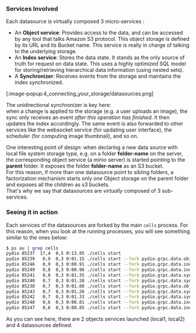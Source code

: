 ### Services Involved

Each datasource is virtually composed 3 micro-services :

- An **Object service**: Provides access to the data, and can be accessed by any tool that talks Amazon S3 protocol. This object storage is defined by its URL and its Bucket name. This service is really in charge of talking to the underlying storage.
- An **Index service**: Stores the data state. It stands as the only source of truth for request on data state. This uses a highly optimized SQL model for storing/retrieving hierarchical data information (using nested sets).
- A **Synchronizer**: Receives events from the storage and maintains the index synchronized.

[:image-popup:4_connecting_your_storage/datasources.png]

The unidirectional synchronizer is key here:  
when a change is applied to the storage (e.g. a user uploads an image), the sync only receives an event _after this operation has finished_. It then updates the index accordingly. The same event is also forwarded to other services like the websocket service (for updating user interface), the scheduler (for computing image thumbnail), and so on.

One interesting point of design: when declaring a new data source with local file system storage type, e.g. on a folder **folder-name** on the server, the corresponding object service (a minio server) is started pointing to the **parent** folder. It exposes the folder **folder-name** as an S3 bucket.  
For this reason, if more than one datasource point to sibling folders, a factorization mechanism starts only _one_ Object storage on the parent folder and exposes all the children as s3 buckets.  
That's why we say that datasources are _virtually_ composed of 3 sub-services.


### Seeing it in action

Each services of the datasources are forked by the main `cells` process. For this reason, when you look at the running processes, you will see something similar to the ones below:

```sh
$ ps au | grep cells
pydio 85237  17,4  0,5 0:13.85 ./cells start
pydio 85239   0,9  0,3 0:01.15 ./cells start --fork pydio.grpc.data.objects.local1
pydio 85246   0,9  0,3 0:00.91 ./cells start --fork pydio.grpc.data.index.cells
pydio 85249   0,8  0,3 0:00.96 ./cells start --fork pydio.grpc.data.index.pydiods1
pydio 85241   0,8  0,3 0:01.35 ./cells start --fork pydio.grpc.data.sync.newdatasource
pydio 85240   0,7  0,3 0:01.28 ./cells start --fork pydio.grpc.data.sync.cells
pydio 85238   0,7  0,3 0:01.08 ./cells start --fork pydio.grpc.data.objects.local2
pydio 85243   0,7  0,3 0:01.26 ./cells start --fork pydio.grpc.data.sync.personal
pydio 85242   0,7  0,3 0:01.33 ./cells start --fork pydio.grpc.data.sync.pydiods1
pydio 85248   0,6  0,3 0:00.81 ./cells start --fork pydio.grpc.data.index.newdatasource
pydio 85247   0,6  0,3 0:00.85 ./cells start --fork pydio.grpc.data.index.personal
```

As you can see here, there are 2 objects services launched (local1, local2) and 4 datasources defined.
